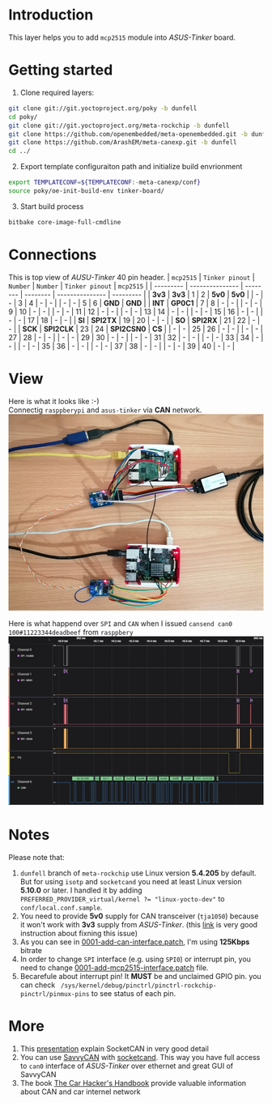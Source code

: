 # Introduction 
This layer helps you to add `mcp2515` module into _ASUS-Tinker_ board.

# Getting started
1. Clone required layers:
```bash
git clone git://git.yoctoproject.org/poky -b dunfell
cd poky/
git clone git://git.yoctoproject.org/meta-rockchip -b dunfell
git clone https://github.com/openembedded/meta-openembedded.git -b dunfell
git clone https://github.com/ArashEM/meta-canexp.git -b dunfell
cd ../
```
2. Export template configuraiton path and initialize build envrionment
```bash
export TEMPLATECONF=${TEMPLATECONF:-meta-canexp/conf}
source poky/oe-init-build-env tinker-board/
```
3. Start build process
```bash
bitbake core-image-full-cmdline
```
# Connections
This is top view of _AUSU-Tinker_ 40 pin header.
| `mcp2515` | `Tinker pinout` | `Number` | `Number` | `Tinker pinout` | `mcp2515` |
| --------- | --------------- | -------- | -------- | --------------- | --------- |
|  **3v3**  | **3v3**         | 1        |   2      | **5v0**         | **5v0**   |
| -         |  -              | 3        |   4      |  -              |   -       |
| -         |  -              | 5        |   6      |  **GND**        | **GND**   |
| **INT**   |  **GP0C1**      | 7        |   8      |  -              |   -       |
| -         |  -              | 9        |   10     |  -              |   -       |
| -         |  -              | 11       |   12     |  -              |   -       |
| -         |  -              | 13       |   14     |  -              |   -       |
| -         |  -              | 15       |   16     |  -              |   -       |
| -         |  -              | 17       |   18     |  -              |   -       |
| **SI**    |  **SPI2TX**     | 19       |   20     |  -              |   -       |
| **SO**    |  **SPI2RX**     | 21       |   22     |  -              |   -       |
| **SCK**   |  **SPI2CLK**    | 23       |   24     |  **SPI2CSN0**   |   **CS**  |
| -         |  -              | 25       |   26     |  -              |   -       |
| -         |  -              | 27       |   28     |  -              |   -       |
| -         |  -              | 29       |   30     |  -              |   -       |
| -         |  -              | 31       |   32     |  -              |   -       |
| -         |  -              | 33       |   34     |  -              |   -       |
| -         |  -              | 35       |   36     |  -              |   -       |
| -         |  -              | 37       |   38     |  -              |   -       |
| -         |  -              | 39       |   40     |  -              |   -       |

# View
Here is what it looks like :-)   
Connectig `rasppberypi` and `asus-tinker` via **CAN** network.
![CAN](docs/can.jpg)

Here is what happend over `SPI` and `CAN` when I issued `cansend can0 100#11223344deadbeef` from `rasppbery`
![LOGIC](docs/logic-cansend.jpg)

# Notes
Please note that:
1. `dunfell` branch of `meta-rockchip` use Linux version **5.4.205** by default. But for using `isotp` and `socketcand` you need at least Linux version **5.10.0** or later. I handled it by adding `PREFERRED_PROVIDER_virtual/kernel ?= "linux-yocto-dev"` to `conf/local.conf.sample`.
2. You need to provide **5v0** supply for CAN transceiver (`tja1050`) because it won't work with **3v3** supply from _ASUS-Tinker_. (this [link](https://github.com/tolgakarakurt/CANBus-MCP2515-Raspi) is very good instruction about fixning this issue)
3. As you can see in [0001-add-can-interface.patch](recipes-core/init-ifupdown/init-ifupdown/0001-add-can-interface.patch), I'm using **125Kbps** bitrate
4. In order to change `SPI` interface (e.g. using `SPI0`) or interrupt pin, you need to change [0001-add-mcp2515-interface.patch](recipes-kernel/linux/linux-yocto-dev/0001-add-mcp2515-interface.patch) file.
5. Becarefule about interrupt pin! It **MUST** be and unclaimed GPIO pin. you can check ` /sys/kernel/debug/pinctrl/pinctrl-rockchip-pinctrl/pinmux-pins` to see status of each pin.

# More
1. This [presentation](https://wiki.automotivelinux.org/_media/agl-distro/agl2017-socketcan-print.pdf) explain SocketCAN in very good detail
2. You can use [SavvyCAN](https://www.savvycan.com/) with [socketcand](https://github.com/linux-can/socketcand). This way you have full access to `can0` interface of _ASUS-Tinker_ over ethernet and great GUI of SavvyCAN
3. The book [The Car Hacker's Handbook](https://www.oreilly.com/library/view/the-car-hackers/9781457198847/) provide valuable information about CAN and car internel network

